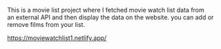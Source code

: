 This is a movie list project where I fetched movie watch list data from          
an external API and then display the data on the website. you can add or remove films from your list.                                                                                                                                                                               
  
https://moviewatchlist1.netlify.app/      
